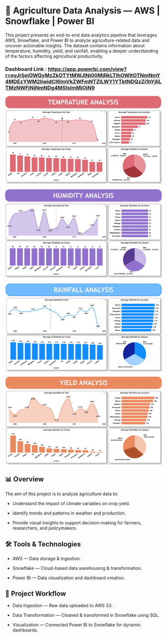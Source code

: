 # 🌾 Agriculture Data Analysis — AWS | Snowflake | Power BI

This project presents an end-to-end data analytics pipeline that leverages AWS, Snowflake, and Power BI to analyze agriculture-related data and uncover actionable insights.
The dataset contains information about temperature, humidity, yield, and rainfall, enabling a deeper understanding of the factors affecting agricultural productivity.

### Dashboard Link : https://app.powerbi.com/view?r=eyJrIjoiOWQyMzZkOTYtMWJlNi00MjRkLTlhOWItOTNmNmY4MDEzYWM2IiwidCI6ImVkZWFmNTZlLWY1YTktNDQzZi1hYjliLTMzNWFjNjNmNDg4MSIsImMiOjN9

![Dashboard Screenshot](https://github.com/HilalAhmad01/Agriculture-Data-Analysis/blob/main/temp%20analysis%201.png)

![Dashboard Screenshot](https://github.com/HilalAhmad01/Agriculture-Data-Analysis/blob/main/Humidity%20Aanalysis.png)

![Dashboard Screenshot](https://github.com/HilalAhmad01/Agriculture-Data-Analysis/blob/main/Rainfall%20Analysis.png)

![Dashboard Screenshot](https://github.com/HilalAhmad01/Agriculture-Data-Analysis/blob/main/Yield%20Aanalysis.png)

## 📊 Overview

The aim of this project is to analyze agriculture data to:

- Understand the impact of climate variables on crop yield.

- Identify trends and patterns in weather and production.

- Provide visual insights to support decision-making for farmers, researchers, and policymakers.

## 🛠 Tools & Technologies

- AWS — Data storage & ingestion.

- Snowflake — Cloud-based data warehousing & transformation.

- Power BI — Data visualization and dashboard creation.


## 📂 Project Workflow

- Data Ingestion — Raw data uploaded to AWS S3.

- Data Transformation — Cleaned & transformed in Snowflake using SQL.

- Visualization — Connected Power BI to Snowflake for dynamic dashboards.
